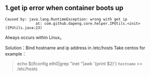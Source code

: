 ## 1.get ip error when container boots up
```
Caused by: java.lang.RuntimeException: wrong with get ip
              at: com.github.dapeng.core.helper.IPUtils.<init>(IPUtils.java:23)
```

Always occurs within Linux。

Solution：Bind hostname and ip address in /etc/hosts
Take centos for example：
>echo $(ifconfig eth0|grep "inet "|awk '{print $2}') `hostname` >> /etc/hosts
